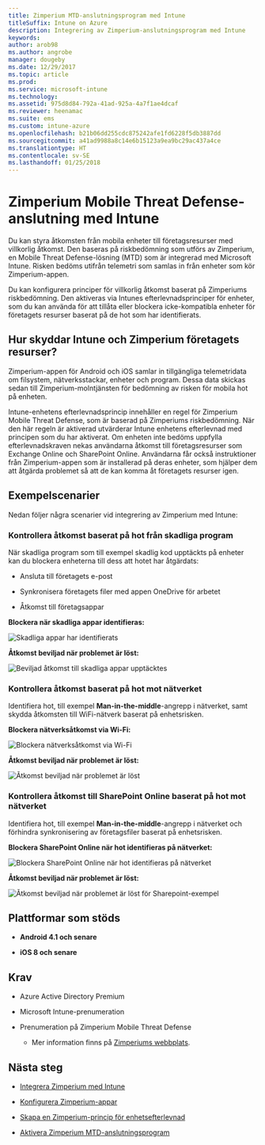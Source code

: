 ```yaml
---
title: Zimperium MTD-anslutningsprogram med Intune
titleSuffix: Intune on Azure
description: Integrering av Zimperium-anslutningsprogram med Intune
keywords: 
author: arob98
ms.author: angrobe
manager: dougeby
ms.date: 12/29/2017
ms.topic: article
ms.prod: 
ms.service: microsoft-intune
ms.technology: 
ms.assetid: 975d8d84-792a-41ad-925a-4a7f1ae4dcaf
ms.reviewer: heenamac
ms.suite: ems
ms.custom: intune-azure
ms.openlocfilehash: b21b06dd255cdc875242afe1fd6228f5db3887dd
ms.sourcegitcommit: a41ad9988a8c14e6b15123a9ea9bc29ac437a4ce
ms.translationtype: HT
ms.contentlocale: sv-SE
ms.lasthandoff: 01/25/2018
---
```

# <a name="zimperium-mobile-threat-defense-connector-with-intune"></a>Zimperium Mobile Threat Defense-anslutning med Intune

Du kan styra åtkomsten från mobila enheter till företagsresurser med villkorlig åtkomst. Den baseras på riskbedömning som utförs av Zimperium, en Mobile Threat Defense-lösning (MTD) som är integrerad med Microsoft Intune. Risken bedöms utifrån telemetri som samlas in från enheter som kör Zimperium-appen.

Du kan konfigurera principer för villkorlig åtkomst baserat på Zimperiums riskbedömning. Den aktiveras via Intunes efterlevnadsprinciper för enheter, som du kan använda för att tillåta eller blockera icke-kompatibla enheter för företagets resurser baserat på de hot som har identifierats.

## <a name="how-do-intune-and-zimperium-help-protect-your-company-resources"></a>Hur skyddar Intune och Zimperium företagets resurser?

Zimperium-appen för Android och iOS samlar in tillgängliga telemetridata om filsystem, nätverksstackar, enheter och program. Dessa data skickas sedan till Zimperium-molntjänsten för bedömning av risken för mobila hot på enheten.

Intune-enhetens efterlevnadsprincip innehåller en regel för Zimperium Mobile Threat Defense, som är baserad på Zimperiums riskbedömning. När den här regeln är aktiverad utvärderar Intune enhetens efterlevnad med principen som du har aktiverat. Om enheten inte bedöms uppfylla efterlevnadskraven nekas användarna åtkomst till företagsresurser som Exchange Online och SharePoint Online. Användarna får också instruktioner från Zimperium-appen som är installerad på deras enheter, som hjälper dem att åtgärda problemet så att de kan komma åt företagets resurser igen.

## <a name="sample-scenarios"></a>Exempelscenarier

Nedan följer några scenarier vid integrering av Zimperium med Intune:

### <a name="control-access-based-on-threats-from-malicious-apps"></a>Kontrollera åtkomst baserat på hot från skadliga program

När skadliga program som till exempel skadlig kod upptäckts på enheter kan du blockera enheterna till dess att hotet har åtgärdats:

-   Ansluta till företagets e-post

-   Synkronisera företagets filer med appen OneDrive för arbetet

-   Åtkomst till företagsappar

**Blockera när skadliga appar identifieras:**

![Skadliga appar har identifierats](./media/Maliciousapps_blocked_Zimperium.png)

**Åtkomst beviljad när problemet är löst:**

![Beviljad åtkomst till skadliga appar upptäcktes](./media/maliciousapps_unblocked_Zimperium.png)

### <a name="control-access-based-on-threat-to-network"></a>Kontrollera åtkomst baserat på hot mot nätverket

Identifiera hot, till exempel **Man-in-the-middle**-angrepp i nätverket, samt skydda åtkomsten till WiFi-nätverk baserat på enhetsrisken.

**Blockera nätverksåtkomst via Wi-Fi:**

![Blockera nätverksåtkomst via Wi-Fi](./media/network_wifi_blocked_Zimperium.png)

**Åtkomst beviljad när problemet är löst:**

![Åtkomst beviljad när problemet är löst](./media/network_wifi_unblocked_Zimperium.png)

### <a name="control-access-to-sharepoint-online-based-on-threat-to-network"></a>Kontrollera åtkomst till SharePoint Online baserat på hot mot nätverket

Identifiera hot, till exempel **Man-in-the-middle**-angrepp i nätverket och förhindra synkronisering av företagsfiler baserat på enhetsrisken.

**Blockera SharePoint Online när hot identifieras på nätverket:**

![Blockera SharePoint Online när hot identifieras på nätverket](./media/network_spo_blocked_Zimperium.png)

**Åtkomst beviljad när problemet är löst:**

![Åtkomst beviljad när problemet är löst för Sharepoint-exempel](./media/network_spo_unblocked_Zimperium.png)

## <a name="supported-platforms"></a>Plattformar som stöds

-   **Android 4.1 och senare**

-   **iOS 8 och senare**

## <a name="prerequisites"></a>Krav

-   Azure Active Directory Premium

-   Microsoft Intune-prenumeration

-   Prenumeration på Zimperium Mobile Threat Defense

    -   Mer information finns på [Zimperiums webbplats](https://www.zimperium.com/zips-mobile-ips).

## <a name="next-steps"></a>Nästa steg

- [Integrera Zimperium med Intune](zimperium-mtd-connector-integration.md)

- [Konfigurera Zimperium-appar](mtd-apps-ios-app-configuration-policy-add-assign.md)

- [Skapa en Zimperium-princip för enhetsefterlevnad](mtd-device-compliance-policy-create.md)

- [Aktivera Zimperium MTD-anslutningsprogram](mtd-connector-enable.md)
